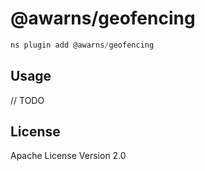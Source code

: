 # @awarns/geofencing

```javascript
ns plugin add @awarns/geofencing
```

## Usage

// TODO

## License

Apache License Version 2.0
